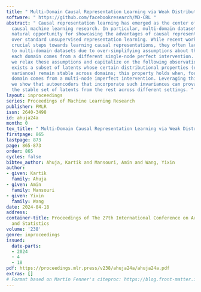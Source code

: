 ```yaml
---
title: " Multi-Domain Causal Representation Learning via Weak Distributional Invariances "
software: " https://github.com/facebookresearch/MD-CRL "
abstract: " Causal representation learning has emerged as the center of action in
  causal machine learning research. In particular, multi-domain datasets present a
  natural opportunity for showcasing the advantages of causal representation learning
  over standard unsupervised representation learning. While recent works have taken
  crucial steps towards learning causal representations, they often lack applicability
  to multi-domain datasets due to over-simplifying assumptions about the data; e.g.
  each domain comes from a different single-node perfect intervention. In this work,
  we relax these assumptions and capitalize on the following observation: there often
  exists a subset of latents whose certain distributional properties (e.g., support,
  variance) remain stable across domains; this property holds when, for example, each
  domain comes from a multi-node imperfect intervention. Leveraging this observation,
  we show that autoencoders that incorporate such invariances can provably identify
  the stable set of latents from the rest across different settings. "
layout: inproceedings
series: Proceedings of Machine Learning Research
publisher: PMLR
issn: 2640-3498
id: ahuja24a
month: 0
tex_title: " Multi-Domain Causal Representation Learning via Weak Distributional Invariances "
firstpage: 865
lastpage: 873
page: 865-873
order: 865
cycles: false
bibtex_author: Ahuja, Kartik and Mansouri, Amin and Wang, Yixin
author:
- given: Kartik
  family: Ahuja
- given: Amin
  family: Mansouri
- given: Yixin
  family: Wang
date: 2024-04-18
address:
container-title: Proceedings of The 27th International Conference on Artificial Intelligence
  and Statistics
volume: '238'
genre: inproceedings
issued:
  date-parts:
  - 2024
  - 4
  - 18
pdf: https://proceedings.mlr.press/v238/ahuja24a/ahuja24a.pdf
extras: []
# Format based on Martin Fenner's citeproc: https://blog.front-matter.io/posts/citeproc-yaml-for-bibliographies/
---
```

